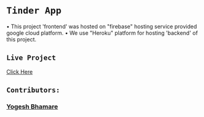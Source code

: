 # `Tinder App`

• This project 'frontend' was hosted on "firebase" hosting service provided google cloud platform.
• We use "Heroku" platform for hosting 'backend' of this project.

## `Live Project` 

[Click Here](https://tinder-clone-new-865e9.web.app/)

## `Contributors:`

###  [Yogesh Bhamare](https://github.com/YogeshAero07) 
